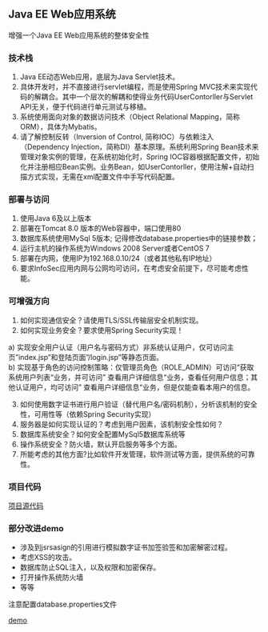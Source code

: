 ## Java EE Web应用系统
增强一个Java EE Web应用系统的整体安全性

### 技术栈
1. Java EE动态Web应用，底层为Java Servlet技术。
2. 具体开发时，并不直接进行servlet编程，而是使用Spring MVC技术来实现代码的解耦合。其中一个层次的解耦和使得业务代码UserContorller与Servlet API无关，便于代码进行单元测试与移植。
3. 系统使用面向对象的数据访问技术（Object Relational Mapping，简称ORM），具体为Mybatis。
4. 请了解控制反转（Inversion of Control, 简称IOC）与依赖注入（Dependency Injection，简称DI）基本原理。系统利用Spring Bean技术来管理对象实例的管理，在系统初始化时，Spring IOC容器根据配置文件，初始化并注册相应Bean实例。业务Bean，如UserContorller，使用注解+自动扫描方式实现，无需在xml配置文件中手写代码配置。

### 部署与访问
1. 使用Java 6及以上版本
2. 部署在Tomcat 8.0 版本的Web容器中，端口使用80
3. 数据库系统使用MySql 5版本; 记得修改database.properties中的链接参数；
4. 运行主机的操作系统为Windows 2008 Server或者CentOS 7
5. 部署在内网，使用IP为192.168.0.10/24（或者其他私有IP地址）
6. 要求InfoSec应用内网与公网均可访问，在考虑安全前提下，尽可能考虑性能。

### 可增强方向
1. 如何实现通信安全？请使用TLS/SSL传输层安全机制实现。
2. 如何实现业务安全？要求使用Spring Security实现！

a) 实现安全用户认证（用户名与密码方式）非系统认证用户，仅可访问主页”index.jsp”和登陆页面”/login.jsp”等静态页面。</br>
b) 实现基于角色的访问控制策略：仅管理员角色（ROLE_ADMIN）可访问“获取系统用户列表“业务，并可访问” 查看用户详细信息“业务，查看任何用户信息；其他认证用户，均可访问” 查看用户详细信息“业务，但是仅能查看本用户的信息。

3. 如何使用数字证书进行用户验证（替代用户名/密码机制），分析该机制的安全性，可用性等（依赖Spring Security实现）
4. 服务器是如何实现认证的？考虑到用户因素，该机制安全性如何？
5. 数据库系统安全？如何安全配置MySql5数据库系统等
6. 操作系统安全？防火墙，默认开启服务等多个方面。
7. 所能考虑的其他方面?比如软件开发管理，软件测试等方面，提供系统的可靠性。


### 项目代码
[项目源代码](https://github.com/HeXavi8/Info-Sec/tree/main/java_ee_web/source)

### 部分改进demo
* 涉及到jsrsasign的引用进行模拟数字证书加签验签和加密解密过程。
* 考虑XSS的攻击。
* 数据库防止SQL注入，以及权限和加密保存。
* 打开操作系统防火墙
* 等等

注意配置database.properties文件

[demo](https://github.com/HeXavi8/Info-Sec/tree/main/java_ee_web/infosec)
